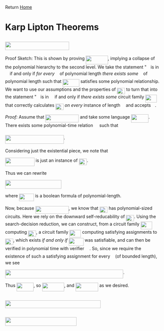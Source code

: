 Return [Home](https://matthewkatzman.github.io/notes/notes.html)

# Karp Lipton Theorems

## <img src="/notes/background/tex/e2ea0a62148bc5b64200834dcce2b02d.svg?invert_in_darkmode&sanitize=true" align=middle width=206.683719pt height=27.72066330000001pt/>

Proof Sketch: This is shown by proving <img src="/notes/background/tex/2a53b91f9bbf45303c8c24add3e45e2a.svg?invert_in_darkmode&sanitize=true" align=middle width=71.40604679999998pt height=27.72066330000001pt/>, implying a collapse of the polynomial hierarchy to the second level.  We take the statement "<img src="/notes/background/tex/332cc365a4987aacce0ead01b8bdcc0b.svg?invert_in_darkmode&sanitize=true" align=middle width=9.39498779999999pt height=14.15524440000002pt/> is in <img src="/notes/background/tex/ddcb483302ed36a59286424aa5e0be17.svg?invert_in_darkmode&sanitize=true" align=middle width=11.18724254999999pt height=22.465723500000017pt/> if and only if *for every* <img src="/notes/background/tex/deceeaf6940a8c7a5a02373728002b0f.svg?invert_in_darkmode&sanitize=true" align=middle width=8.649225749999989pt height=14.15524440000002pt/> of polynomial length *there exists some* <img src="/notes/background/tex/f93ce33e511096ed626b4719d50f17d2.svg?invert_in_darkmode&sanitize=true" align=middle width=8.367621899999993pt height=14.15524440000002pt/> of polynomial length such that <img src="/notes/background/tex/a35d9ea85439dede6d90c9f53db8be8c.svg?invert_in_darkmode&sanitize=true" align=middle width=53.80901294999998pt height=24.65753399999998pt/> satisfies some polynomial relationship.  We want to use our assumptions and the properties of <img src="/notes/background/tex/95d4aeb7638140fd70ba48c1d0a76c2d.svg?invert_in_darkmode&sanitize=true" align=middle width=25.890204449999988pt height=20.09134050000002pt/> to turn that into the statement "<img src="/notes/background/tex/332cc365a4987aacce0ead01b8bdcc0b.svg?invert_in_darkmode&sanitize=true" align=middle width=9.39498779999999pt height=14.15524440000002pt/> is in <img src="/notes/background/tex/ddcb483302ed36a59286424aa5e0be17.svg?invert_in_darkmode&sanitize=true" align=middle width=11.18724254999999pt height=22.465723500000017pt/> if and only if *there exists some* circuit family <img src="/notes/background/tex/472992d46a71981edd1dea7c131bd026.svg?invert_in_darkmode&sanitize=true" align=middle width=37.135200299999994pt height=24.65753399999998pt/> that correctly calculates <img src="/notes/background/tex/95d4aeb7638140fd70ba48c1d0a76c2d.svg?invert_in_darkmode&sanitize=true" align=middle width=25.890204449999988pt height=20.09134050000002pt/> *on every* instance of length <img src="/notes/background/tex/55a049b8f161ae7cfeb0197d75aff967.svg?invert_in_darkmode&sanitize=true" align=middle width=9.86687624999999pt height=14.15524440000002pt/> and accepts <img src="/notes/background/tex/332cc365a4987aacce0ead01b8bdcc0b.svg?invert_in_darkmode&sanitize=true" align=middle width=9.39498779999999pt height=14.15524440000002pt/>.

*Proof:* Assume that <img src="/notes/background/tex/e2f37360d006826b4593a2561ffc4aa2.svg?invert_in_darkmode&sanitize=true" align=middle width=107.97883799999998pt height=24.65753399999998pt/> and take some language <img src="/notes/background/tex/110092bfc479cdf57fe77f8102448dd2.svg?invert_in_darkmode&sanitize=true" align=middle width=56.18241089999998pt height=27.72066330000001pt/>.  There exists some polynomial-time relation <img src="/notes/background/tex/1e438235ef9ec72fc51ac5025516017c.svg?invert_in_darkmode&sanitize=true" align=middle width=12.60847334999999pt height=22.465723500000017pt/> such that

<img src="/notes/background/tex/ba704a680a3a6a2032982d52c87c2b27.svg?invert_in_darkmode&sanitize=true" align=middle width=189.80616599999996pt height=27.72066330000001pt/>.

Considering just the existential piece, we note that

<img src="/notes/background/tex/e33567d181c07d7773516075da6dd0fe.svg?invert_in_darkmode&sanitize=true" align=middle width=94.84904714999998pt height=27.72066330000001pt/> is just an instance of <img src="/notes/background/tex/95d4aeb7638140fd70ba48c1d0a76c2d.svg?invert_in_darkmode&sanitize=true" align=middle width=25.890204449999988pt height=20.09134050000002pt/>.

Thus we can rewrite

<img src="/notes/background/tex/9baf62cfd52fec8a13f021a54da706af.svg?invert_in_darkmode&sanitize=true" align=middle width=181.58566139999996pt height=27.72066330000001pt/>

where <img src="/notes/background/tex/e00e75871b4e789e5c465fdab29fa79a.svg?invert_in_darkmode&sanitize=true" align=middle width=47.95292369999999pt height=24.65753399999998pt/> is a boolean formula of polynomial-length.

Now, because <img src="/notes/background/tex/e2f37360d006826b4593a2561ffc4aa2.svg?invert_in_darkmode&sanitize=true" align=middle width=107.97883799999998pt height=24.65753399999998pt/>, we know that <img src="/notes/background/tex/95d4aeb7638140fd70ba48c1d0a76c2d.svg?invert_in_darkmode&sanitize=true" align=middle width=25.890204449999988pt height=20.09134050000002pt/> has polynomial-sized circuits.  Here we rely on the downward self-reducability of <img src="/notes/background/tex/95d4aeb7638140fd70ba48c1d0a76c2d.svg?invert_in_darkmode&sanitize=true" align=middle width=25.890204449999988pt height=20.09134050000002pt/>.  Using the search-decision reduction, we can construct, from a circuit family <img src="/notes/background/tex/472992d46a71981edd1dea7c131bd026.svg?invert_in_darkmode&sanitize=true" align=middle width=37.135200299999994pt height=24.65753399999998pt/> computing <img src="/notes/background/tex/95d4aeb7638140fd70ba48c1d0a76c2d.svg?invert_in_darkmode&sanitize=true" align=middle width=25.890204449999988pt height=20.09134050000002pt/>, a circuit family <img src="/notes/background/tex/a0c605053abc19ea22e513ed97685212.svg?invert_in_darkmode&sanitize=true" align=middle width=37.135200299999994pt height=24.7161288pt/> computing satisfying assignments to <img src="/notes/background/tex/95d4aeb7638140fd70ba48c1d0a76c2d.svg?invert_in_darkmode&sanitize=true" align=middle width=25.890204449999988pt height=20.09134050000002pt/>, which exists *if and only if* <img src="/notes/background/tex/e00e75871b4e789e5c465fdab29fa79a.svg?invert_in_darkmode&sanitize=true" align=middle width=47.95292369999999pt height=24.65753399999998pt/> was satisfiable, and can then be verified in polynomial time with verifier <img src="/notes/background/tex/a9a3a4a202d80326bda413b5562d5cd1.svg?invert_in_darkmode&sanitize=true" align=middle width=13.242037049999992pt height=22.465723500000017pt/>.  So, since we require the existence of such a satisfying assignment for every <img src="/notes/background/tex/deceeaf6940a8c7a5a02373728002b0f.svg?invert_in_darkmode&sanitize=true" align=middle width=8.649225749999989pt height=14.15524440000002pt/> (of bounded length), we see

<img src="/notes/background/tex/afa5df436426b71e7d3185ea72347016.svg?invert_in_darkmode&sanitize=true" align=middle width=382.2961824pt height=27.72066330000001pt/>.

Thus <img src="/notes/background/tex/721801a427a1ffcbbe0d0ade02bf9f2a.svg?invert_in_darkmode&sanitize=true" align=middle width=55.04085509999999pt height=27.72066330000001pt/>, so <img src="/notes/background/tex/2a53b91f9bbf45303c8c24add3e45e2a.svg?invert_in_darkmode&sanitize=true" align=middle width=71.40604679999998pt height=27.72066330000001pt/>, and <img src="/notes/background/tex/87ccffb0140c270eaae25d15eb0ec773.svg?invert_in_darkmode&sanitize=true" align=middle width=73.39685594999999pt height=27.72066330000001pt/> as we desired.

## <img src="/notes/background/tex/27693d5c2e07ee4c7f66b77f7329e2c5.svg?invert_in_darkmode&sanitize=true" align=middle width=308.9479602pt height=24.65753399999998pt/>

## <img src="/notes/background/tex/12401e2cd3e93d9b7e32b19cd689df3f.svg?invert_in_darkmode&sanitize=true" align=middle width=230.51918504999998pt height=27.72066330000001pt/>
